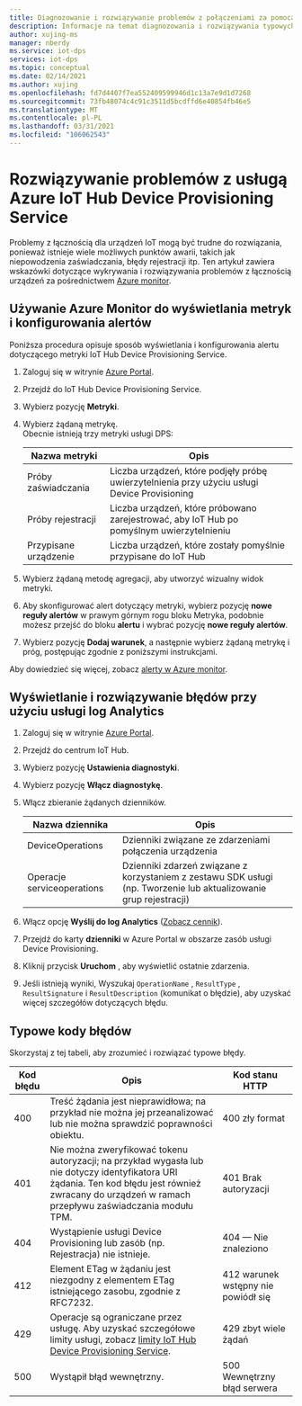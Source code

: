 ```yaml
---
title: Diagnozowanie i rozwiązywanie problemów z połączeniami za pomocą usługi Azure IoT Hub DPS
description: Informacje na temat diagnozowania i rozwiązywania typowych błędów przy użyciu łączności urządzeń z usługą Azure IoT Hub Device Provisioning Service (DPS)
author: xujing-ms
manager: nberdy
ms.service: iot-dps
services: iot-dps
ms.topic: conceptual
ms.date: 02/14/2021
ms.author: xujing
ms.openlocfilehash: fd7d4407f7ea552409599946d1c13a7e9d1d7268
ms.sourcegitcommit: 73fb48074c4c91c3511d5bcdffd6e40854fb46e5
ms.translationtype: MT
ms.contentlocale: pl-PL
ms.lasthandoff: 03/31/2021
ms.locfileid: "106062543"
---
```

# <a name="troubleshooting-with-azure-iot-hub-device-provisioning-service"></a>Rozwiązywanie problemów z usługą Azure IoT Hub Device Provisioning Service

Problemy z łącznością dla urządzeń IoT mogą być trudne do rozwiązania, ponieważ istnieje wiele możliwych punktów awarii, takich jak niepowodzenia zaświadczania, błędy rejestracji itp. Ten artykuł zawiera wskazówki dotyczące wykrywania i rozwiązywania problemów z łącznością urządzeń za pośrednictwem [Azure monitor](../azure-monitor/overview.md).

## <a name="using-azure-monitor-to-view-metrics-and-set-up-alerts"></a>Używanie Azure Monitor do wyświetlania metryk i konfigurowania alertów

Poniższa procedura opisuje sposób wyświetlania i konfigurowania alertu dotyczącego metryki IoT Hub Device Provisioning Service. 

1. Zaloguj się w witrynie [Azure Portal](https://portal.azure.com).

2. Przejdź do IoT Hub Device Provisioning Service.

3. Wybierz pozycję **Metryki**.

4. Wybierz żądaną metrykę. 
   <br />Obecnie istnieją trzy metryki usługi DPS:

    | Nazwa metryki | Opis |
    |-------|------------|
    | Próby zaświadczania | Liczba urządzeń, które podjęły próbę uwierzytelnienia przy użyciu usługi Device Provisioning|
    | Próby rejestracji | Liczba urządzeń, które próbowano zarejestrować, aby IoT Hub po pomyślnym uwierzytelnieniu|
    | Przypisane urządzenie | Liczba urządzeń, które zostały pomyślnie przypisane do IoT Hub|

5. Wybierz żądaną metodę agregacji, aby utworzyć wizualny widok metryki. 

6. Aby skonfigurować alert dotyczący metryki, wybierz pozycję **nowe reguły alertów** w prawym górnym rogu bloku Metryka, podobnie możesz przejść do bloku **alertu** i wybrać pozycję **nowe reguły alertów**.

7. Wybierz pozycję **Dodaj warunek**, a następnie wybierz żądaną metrykę i próg, postępując zgodnie z poniższymi instrukcjami.

Aby dowiedzieć się więcej, zobacz [alerty w Azure monitor](../azure-monitor/alerts/alerts-overview.md).

## <a name="using-log-analytic-to-view-and-resolve-errors"></a>Wyświetlanie i rozwiązywanie błędów przy użyciu usługi log Analytics

1. Zaloguj się w witrynie [Azure Portal](https://portal.azure.com).

2. Przejdź do centrum IoT Hub.

3. Wybierz pozycję **Ustawienia diagnostyki**.

4. Wybierz pozycję **Włącz diagnostykę**.

5. Włącz zbieranie żądanych dzienników.

    | Nazwa dziennika | Opis |
    |-------|------------|
    | DeviceOperations | Dzienniki związane ze zdarzeniami połączenia urządzenia |
    | Operacje serviceoperations | Dzienniki zdarzeń związane z korzystaniem z zestawu SDK usługi (np. Tworzenie lub aktualizowanie grup rejestracji)|

6. Włącz opcję **Wyślij do log Analytics** ([Zobacz cennik](https://azure.microsoft.com/pricing/details/log-analytics/)). 

7. Przejdź do karty **dzienniki** w Azure Portal w obszarze zasób usługi Device Provisioning.

8. Kliknij przycisk **Uruchom** , aby wyświetlić ostatnie zdarzenia.

9. Jeśli istnieją wyniki, Wyszukaj `OperationName` , `ResultType` , `ResultSignature` i `ResultDescription` (komunikat o błędzie), aby uzyskać więcej szczegółów dotyczących błędu.


## <a name="common-error-codes"></a>Typowe kody błędów
Skorzystaj z tej tabeli, aby zrozumieć i rozwiązać typowe błędy.

| Kod błędu| Opis | Kod stanu HTTP |
|-------|------------|------------|
| 400 | Treść żądania jest nieprawidłowa; na przykład nie można jej przeanalizować lub nie można sprawdzić poprawności obiektu.| 400 zły format |
| 401 | Nie można zweryfikować tokenu autoryzacji; na przykład wygasła lub nie dotyczy identyfikatora URI żądania. Ten kod błędu jest również zwracany do urządzeń w ramach przepływu zaświadczania modułu TPM. | 401 Brak autoryzacji|
| 404 | Wystąpienie usługi Device Provisioning lub zasób (np. Rejestracja) nie istnieje. |404 — Nie znaleziono |
| 412 | Element ETag w żądaniu jest niezgodny z elementem ETag istniejącego zasobu, zgodnie z RFC7232. | 412 warunek wstępny nie powiódł się |
| 429 | Operacje są ograniczane przez usługę. Aby uzyskać szczegółowe limity usługi, zobacz [limity IoT Hub Device Provisioning Service](../azure-resource-manager/management/azure-subscription-service-limits.md#iot-hub-device-provisioning-service-limits). | 429 zbyt wiele żądań |
| 500 | Wystąpił błąd wewnętrzny. | 500 Wewnętrzny błąd serwera|